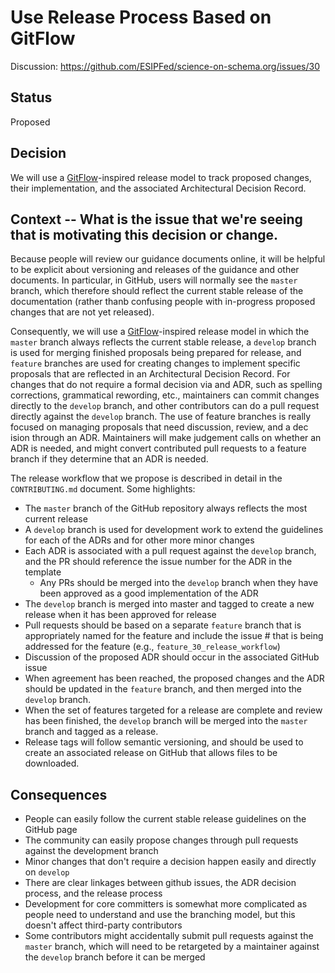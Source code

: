 # Use Release Process Based on GitFlow

Discussion: https://github.com/ESIPFed/science-on-schema.org/issues/30

## Status ##
Proposed

## Decision ##

We will use a [GitFlow](https://nvie.com/posts/a-successful-git-branching-model/)-inspired release model to track proposed changes, their implementation, and the associated Architectural Decision Record.

## Context  -- What is the issue that we're seeing that is motivating this decision or change.
Because people will review our guidance documents online, it will be helpful to be explicit about versioning and releases of the guidance and other documents.  In particular, in GitHub, users will normally see the `master` branch, which therefore should reflect the current stable release of the documentation (rather thanb confusing people with in-progress proposed changes that are not yet released).

Consequently, we will use a [GitFlow](https://nvie.com/posts/a-successful-git-branching-model/)-inspired release model in which the `master` branch always reflects the current stable release, a `develop` branch is used for merging finished proposals being prepared for release, and `feature` branches are used for creating changes to implement specific proposals that are reflected in an Architectural Decision Record.  For changes that do not require a formal decision via and ADR, such as spelling corrections, grammatical rewording, etc., maintainers can commit changes directly to the `develop` branch, and other contributors can do a pull request directly against the `develop` branch.  The use of feature branches is really focused on managing proposals that need discussion, review, and a dec ision through an ADR. Maintainers will make judgement calls on whether an ADR is needed, and might convert contributed pull requests to a feature branch if they determine that an ADR is needed.

The release workflow that we propose is described in detail in the `CONTRIBUTING.md` document. Some highlights:

- The `master` branch of the GitHub repository always reflects the most current release
- A `develop` branch is used for development work to extend the guidelines for each of the ADRs and for other more minor changes 
- Each ADR is associated with a pull request against the `develop` branch, and the PR should reference the issue number for the ADR in the template
    - Any PRs should be merged into the `develop` branch when they have been approved as a good implementation of the ADR
- The `develop` branch is merged into master and tagged to create a new release when it has been approved for release
- Pull requests should be based on a separate `feature` branch that is appropriately named for the feature and include the issue # that is being addressed for the feature (e.g., `feature_30_release_workflow`)
- Discussion of the proposed ADR should occur in the associated GitHub issue
- When agreement has been reached, the proposed changes and the ADR should be updated in the `feature` branch, and then merged into the `develop` branch.
- When the set of features targeted for a release are complete and review has been finished, the `develop` branch will be merged into the `master` branch and tagged as a release.
- Release tags will follow semantic versioning, and should be used to create an associated release on GitHub that allows files to be downloaded.

## Consequences ##

- People can easily follow the current stable release guidelines on the GitHub page
- The community can easily propose changes through pull requests against the development branch
- Minor changes that don't require a decision happen easily and directly on `develop`
- There are clear linkages between github issues, the ADR decision process, and the release process
- Development for core committers is somewhat more complicated as people need to understand and use the branching model, but this doesn't affect third-party contributors
- Some contributors might accidentally submit pull requests against the `master` branch, which will need to be retargeted by a maintainer against the `develop` branch before it can be merged

